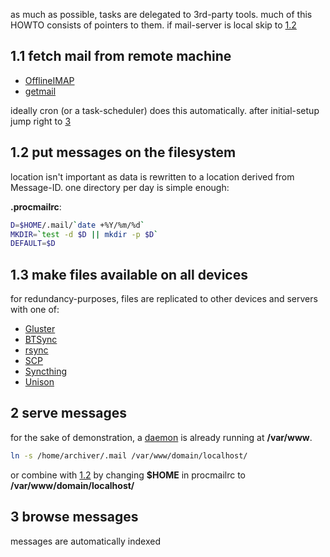 as much as possible, tasks are delegated to 3rd-party tools. much of this HOWTO consists of pointers to them.
if mail-server is local skip to [1.2](#1.2)

## 1.1 fetch mail from remote machine

* [OfflineIMAP](http://offlineimap.org/)
* [getmail](http://pyropus.ca/software/getmail/)

ideally cron (or a task-scheduler) does this automatically. after initial-setup jump right to [3](#3)

## <a id=1.2></a>1.2 put messages on the filesystem

location isn't important as data is rewritten to a location derived from Message-ID. one directory per day is simple enough:

**.procmailrc**:

``` sh
D=$HOME/.mail/`date +%Y/%m/%d`
MKDIR=`test -d $D || mkdir -p $D`
DEFAULT=$D

```

## 1.3 make files available on all devices

for redundancy-purposes, files are replicated to other devices and servers with one of:

* [Gluster](http://www.gluster.org/)
* [BTSync](https://wiki.archlinux.org/index.php/BitTorrent_Sync)
* [rsync](https://rsync.samba.org/)
* [SCP](https://en.wikipedia.org/wiki/Secure_copy)
* [Syncthing](https://syncthing.net/)
* [Unison](https://www.cis.upenn.edu/~bcpierce/unison/)

## 2 serve messages

for the sake of demonstration, a [daemon](http://src.whats-your.name/pw/) is already running at **/var/www**. 


``` sh
ln -s /home/archiver/.mail /var/www/domain/localhost/

```
or combine with [1.2](#1.2) by changing **$HOME** in procmailrc to **/var/www/domain/localhost/**

## <a id=3></a>3 browse messages

messages are automatically indexed
